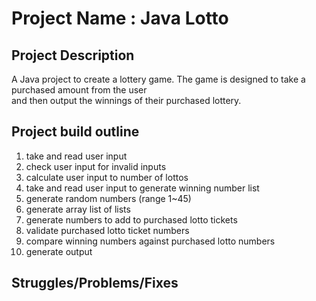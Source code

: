 # Project Name : Java Lotto

## Project Description
A Java project to create a lottery game. The game is designed to take a purchased amount from the user  
and then output the winnings of their purchased lottery.

## Project build outline
1) take and read user input
2) check user input for invalid inputs
3) calculate user input to number of lottos
4) take and read user input to generate winning number list
5) generate random numbers (range 1~45)
6) generate array list of lists
7) generate numbers to add to purchased lotto tickets
8) validate purchased lotto ticket numbers
9) compare winning numbers against purchased lotto numbers
10) generate output

## Struggles/Problems/Fixes
